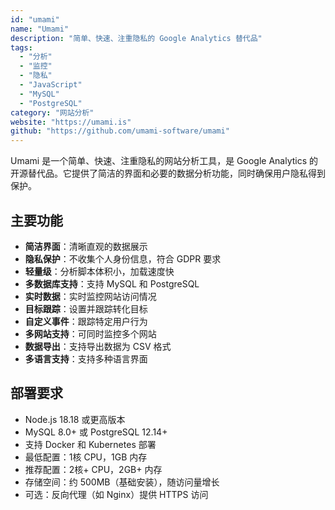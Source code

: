 ```yaml
---
id: "umami"
name: "Umami"
description: "简单、快速、注重隐私的 Google Analytics 替代品"
tags:
  - "分析"
  - "监控"
  - "隐私"
  - "JavaScript"
  - "MySQL"
  - "PostgreSQL"
category: "网站分析"
website: "https://umami.is"
github: "https://github.com/umami-software/umami"
---
```


Umami 是一个简单、快速、注重隐私的网站分析工具，是 Google Analytics 的开源替代品。它提供了简洁的界面和必要的数据分析功能，同时确保用户隐私得到保护。

## 主要功能

- **简洁界面**：清晰直观的数据展示
- **隐私保护**：不收集个人身份信息，符合 GDPR 要求
- **轻量级**：分析脚本体积小，加载速度快
- **多数据库支持**：支持 MySQL 和 PostgreSQL
- **实时数据**：实时监控网站访问情况
- **目标跟踪**：设置并跟踪转化目标
- **自定义事件**：跟踪特定用户行为
- **多网站支持**：可同时监控多个网站
- **数据导出**：支持导出数据为 CSV 格式
- **多语言支持**：支持多种语言界面

## 部署要求

- Node.js 18.18 或更高版本
- MySQL 8.0+ 或 PostgreSQL 12.14+
- 支持 Docker 和 Kubernetes 部署
- 最低配置：1核 CPU，1GB 内存
- 推荐配置：2核+ CPU，2GB+ 内存
- 存储空间：约 500MB（基础安装），随访问量增长
- 可选：反向代理（如 Nginx）提供 HTTPS 访问 